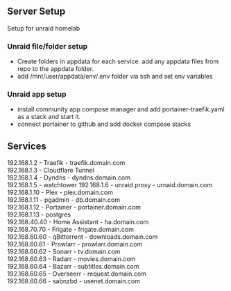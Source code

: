## Server Setup
Setup for unraid homelab

### Unraid file/folder setup
- Create folders in appdata for each service. add any appdata files from repo to the appdata folder.
- add /mnt/user/appdata/env/.env folder via ssh and set env variables

### Unraid app setup
- install community app compose manager and add portainer-traefik.yaml as a stack and start it.
- connect portainer to github and add docker compose stacks

## Services
192.168.1.2 - Traefik - traefik.domain.com  
192.168.1.3 - Cloudflare Tunnel    
192.168.1.4 - Dyndns - dyndns.domain.com  
192.168.1.5 - watchtower
192.168.1.6 - unraid proxy - urnaid.domain.com
192.168.1.10 - Plex - plex.domain.com  
192.168.1.11 - pgadmin - db.domain.com  
192.168.1.12 - Portainer - portainer.domain.com  
192.168.1.13 - postgres  
192.168.40.40 - Home Assistant - ha.domain.com  
192.168.70.70 - Frigate - frigate.domain.com  
192.168.60.60 - qBittorrent - downloads.domain.com  
192.168.60.61 - Prowlarr - prowlarr.domain.com  
192.168.60.62 - Sonarr - tv.domain.com  
192.168.60.63 - Radarr - movies.domain.com  
192.168.60.64 - Bazarr - subtitles.domain.com  
192.168.60.65 - Overseerr - request.domain.com  
192.168.60.66 - sabnzbd - usenet.domain.com  
